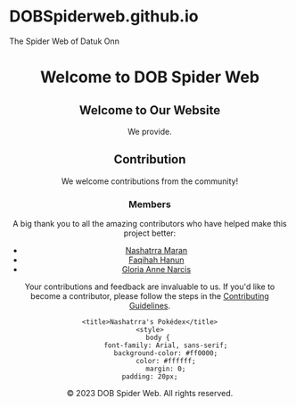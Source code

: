# DOBSpiderweb.github.io
The Spider Web of Datuk Onn
<!DOCTYPE html>
<html lang="en">
<head>
    <meta charset="UTF-8">
    <meta name="viewport" content="width=device-width, initial-scale=1.0">
   
</head>
<body>
    <header>
        <h1>Welcome to  DOB Spider Web</h1>
        <nav>
            
        
    


<main>
        <!-- Home section -->
        <section id="home">
            <h2>Welcome to Our Website</h2>
            <p>We provide.</p>
           <h2>Contribution</h2>

We welcome contributions from the community!



### Members

A big thank you to all the amazing contributors who have helped make this project better:

- [Nashatrra Maran](https://github.com/nashatrra)
- [Faqihah Hanun](https://github.com/LenVM1412)
- [Gloria Anne Narcis](https://github.com/octoez)

Your contributions and feedback are invaluable to us. If you'd like to become a contributor, please follow the steps in the [Contributing Guidelines](CONTRIBUTING.md).

    <title>Nashatrra's Pokédex</title>
    <style>
        body {
            font-family: Arial, sans-serif;
            background-color: #ff0000;
            color: #ffffff;
            margin: 0;
            padding: 20px;        
            
     
        
     










<footer>
        <p>&copy; 2023 DOB Spider Web. All rights reserved.</p>
    </footer>
</html>
